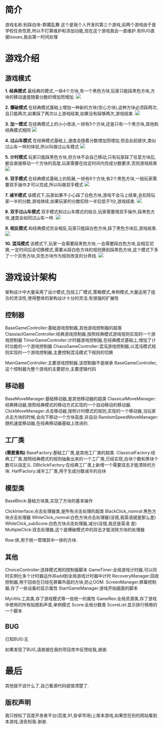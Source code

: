 # 简介 #
游戏名称:别踩白块-群魔乱舞
这个是我个人开发的第三个游戏,前两个游戏由于是学校任务性质,所以不打算维护和添加功能,现在这个游戏我会一直维护.有BUG直接Issues,我会第一时间处理

# 游戏介绍 #
## 游戏模式 ##
**1. 经典模式**
最经典的模式,一排4个方块,有一个黑色方块,玩家只能踩黑色方块,方块的移动速度随着分数的增加而增加.
	![](http://image18-c.poco.cn/mypoco/myphoto/20160718/17/18307229120160718170103049.png?1080x1920_130)	

**2. 爆破模式**
在经典模式基础上增加一种新的方块(空心方块),这种方块必须踩两次,且只能两次,如果踩了两次以上游戏结束,如果没有踩够两次,游戏结束.
	![](http://image18-c.poco.cn/mypoco/myphoto/20160718/16/18307229120160718165824091.png?1080x1920_130)
	

**3. 加一模式**
在经典模式上的小小改进,一排有5个方块,还是只有一个黑方块,其他和经典模式相同
	![](http://image18-c.poco.cn/mypoco/myphoto/20160718/16/18307229120160718165948065.png?1080x1920_130)

**4. 过山车模式**
在经典模式基础上,速度会随着分数增加而增加,但会此起彼伏,类似过山车一样的体验,所以叫做过山车模式
	![](http://image18-c.poco.cn/mypoco/myphoto/20160718/16/18307229120160718165837050.png?1080x1920_130)

**5. 计时模式**
玩家只能踩黑色方块,但方块不会自己移动,只有玩家踩了任意方块后,都会直接移动一个方块的高度,玩家需要在给定时间内完成分数要求,否则游戏结束
	![](http://image18-c.poco.cn/mypoco/myphoto/20160718/16/18307229120160718165923058.png?1080x1920_130)

**6. 双手模式**
在经典模式基础上的拓展,一排有6个方块,有2个黑色方块,一般玩家需要双手操作才可以完成,所以叫做双手模式
	![](http://image18-c.poco.cn/mypoco/myphoto/20160718/17/1830722912016071817014801.png?1080x1920_130)

**7. 减半模式**
该模式下,玩家如果不小心踩了白色方块,游戏不会马上结束,会扣除玩家一半的分数,游戏继续,如果玩家的分数扣除一半后低于1分,游戏结束.
	![](http://image18-c.poco.cn/mypoco/myphoto/20160718/17/18307229120160718170028088.png?1080x1920_13)

**8. 双手过山车模式**
双手模式和过山车模式的结合,玩家需要用双手操作,踩黑色方块,速度会如同过山车一样.
	![](http://image18-c.poco.cn/mypoco/myphoto/20160718/17/1830722912016071817013506.png?1080x1920_130)

**9. 相反模式**
和经典模式完全相反,玩家只能踩白色方块,踩了黑色方块后,游戏结束.
	![](http://image18-c.poco.cn/mypoco/myphoto/20160718/17/18307229120160718170207014.png?540x960_130)


**10. 混沌模式**
该模式下,玩家一会需要踩黑色方块,一会需要踩白色方块,会相互切换,一定时间后会切换模式,需要从踩白色方块的规则换到踩黑色方块,这个模式下多了一个灰色方块,灰色方块作为规则改变的分界线.
	![](http://image18-c.poco.cn/mypoco/myphoto/20160718/16/18307229120160718165851011.png?1080x1920_130)


# 游戏设计架构 #
架构设计中大量采用了设计模式,包括工厂模式,策略模式,单例模式,大量运用了组合的灵活性,使得整体的架构设计十分的灵活,有很强的扩展性

## 控制器 ##

BaseGameController:基础游戏控制器,其他游戏控制器的超类
ClassiaclGameController:经典游戏控制器,按照经典模式游戏规则实现的一个游戏控制器
TimerGameController:计时器游戏控制器,在经典模式基础上,增加了计时功能的一个游戏控制器
ChaosGameController:混沌游戏控制器,以混沌模式规则实现的一个游戏控制器,主要控制混沌模式下规则的切换

MainGameController:主要游戏控制器,该控制器不是继承
BaseGameController,这个控制器为整个游戏的主要部分,主要逻辑代码

## 移动器 ##

BaseMoveManager:基础移动器,是其他移动器的超类
ClassicalMoveManager:经典移动器,按照经典模式的移动方式实现的一个自动移动的移动器.
ClickMoveManager:点击移动器,按照计时模式的规则,实现的一个移动器,当玩家点击方块的时候,会向下移动一个方块高度.非自动
RandomSpeedMoveManager:随机速度移动器,在经典移动器基础上改进的.

## 工厂类 ##
**(需要重构)**
BaseFactory:基础工厂类,是其他工厂类的超类.
ClassicalFactory:经典工厂类,按照经典模式的规则抽象出来的一个工厂类,已经实现,白块个数和黑块个数可以自定义.
DBlclickFactory:在经典工厂类上新增一个需要双击才能清除的方块.
HalfFactory:减半工厂类,用于生成分数减半的白块

## 模型类 ##
BaseBlock:基础方块类,实现了方块的基本操作

ClickInterface:点击处理器类,是所有点击处理的超类
BlackClick_nomral:黑色方块点击处理器
WhileClick_nomral:白色方块点击处理器(没错,我英语就是那么差)
WhileClick_subScore:白色方块点击处理器,减分(没错,我还是英语 差)
MultipleClick:双击处理器,这个是爆破模式中的双击才能消除方块的处理器

Row:排,用于统一管理其中一排的方块.



## 其他 ##

ChoiceController:选择模式用的控制器脚本
GameTimer:全局游戏计时器,可以同时实例化多个计时器运作并add到全局游戏计时器中计时
RecoveryManager:回收控制器,用于回收在已经在屏幕外面的方块,防止OOM.
ScreenManeger:屏幕控制器,存了一些设备的显示属性
StartGameManager:游戏开始画面的脚本

MyUtils:工具类,存了游戏模式等一些统一的属性
GameRes:全局资源类,存了游戏中使用的所有贴图和声音,单例模式
Score:全局分数类
ScoreList:显示排行榜用的一个脚本

## BUG ##
已知BUG:无

如果发现了BUG,请直接在我的项目库中反馈给我,谢谢.


# 最后 #
其他就不说什么了,自己看源代码就很清楚了.

## 版权声明 ##
我只授权了百度开发者平台(百度,91,安卓市场)上架本游戏,如果您在别的网站看到本游戏,请告知我.谢谢.